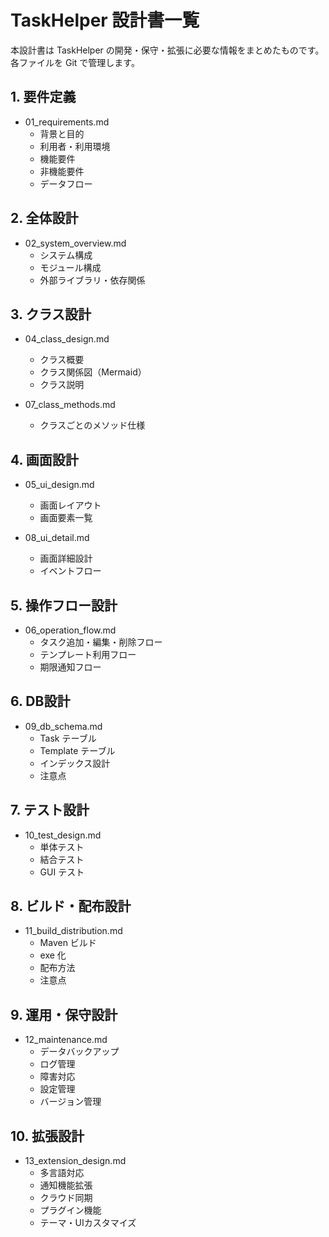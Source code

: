 # TaskHelper 設計書一覧

本設計書は TaskHelper の開発・保守・拡張に必要な情報をまとめたものです。  
各ファイルを Git で管理します。

## 1. 要件定義

- 01_requirements.md
  - 背景と目的
  - 利用者・利用環境
  - 機能要件
  - 非機能要件
  - データフロー

## 2. 全体設計

- 02_system_overview.md
  - システム構成
  - モジュール構成
  - 外部ライブラリ・依存関係

## 3. クラス設計

- 04_class_design.md
  - クラス概要
  - クラス関係図（Mermaid）
  - クラス説明

- 07_class_methods.md
  - クラスごとのメソッド仕様

## 4. 画面設計

- 05_ui_design.md
  - 画面レイアウト
  - 画面要素一覧

- 08_ui_detail.md
  - 画面詳細設計
  - イベントフロー

## 5. 操作フロー設計

- 06_operation_flow.md
  - タスク追加・編集・削除フロー
  - テンプレート利用フロー
  - 期限通知フロー

## 6. DB設計

- 09_db_schema.md
  - Task テーブル
  - Template テーブル
  - インデックス設計
  - 注意点

## 7. テスト設計

- 10_test_design.md
  - 単体テスト
  - 結合テスト
  - GUI テスト

## 8. ビルド・配布設計

- 11_build_distribution.md
  - Maven ビルド
  - exe 化
  - 配布方法
  - 注意点

## 9. 運用・保守設計

- 12_maintenance.md
  - データバックアップ
  - ログ管理
  - 障害対応
  - 設定管理
  - バージョン管理

## 10. 拡張設計

- 13_extension_design.md
  - 多言語対応
  - 通知機能拡張
  - クラウド同期
  - プラグイン機能
  - テーマ・UIカスタマイズ
